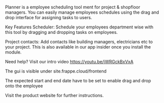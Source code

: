 Planner is a employee scheduling tool ment for project & shopfloor managers. You can easily manage employees schedules using the drag and drop interface for assigning tasks to users.

Key Features
Scheduler: Schedule your employees department wise with this tool by dragging and dropping tasks on employees.

Project contacts: Add contacts like building managers, electricians etc to your project. This is also available in our app insider once you install the module.

Need help?
Visit our intro video https://youtu.be/jWRGckBxVxA

The gui is visible under site.frappe.cloud/frontend

The expected start and end date have to be set to enable drag and drop onto the employee

Visit the product website for further instructions.
